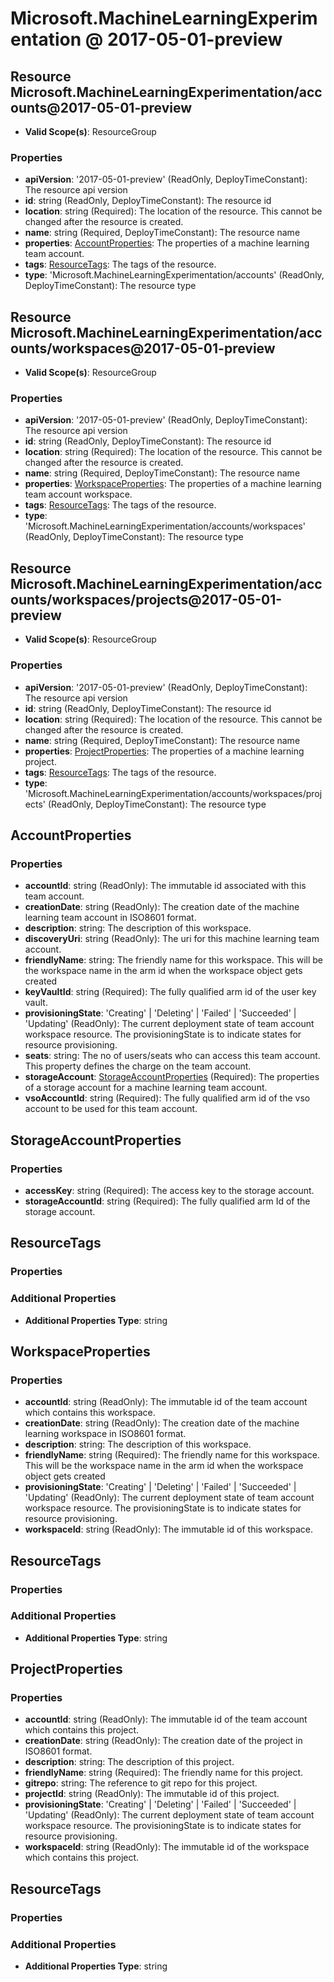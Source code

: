 # Microsoft.MachineLearningExperimentation @ 2017-05-01-preview

## Resource Microsoft.MachineLearningExperimentation/accounts@2017-05-01-preview
* **Valid Scope(s)**: ResourceGroup
### Properties
* **apiVersion**: '2017-05-01-preview' (ReadOnly, DeployTimeConstant): The resource api version
* **id**: string (ReadOnly, DeployTimeConstant): The resource id
* **location**: string (Required): The location of the resource. This cannot be changed after the resource is created.
* **name**: string (Required, DeployTimeConstant): The resource name
* **properties**: [AccountProperties](#accountproperties): The properties of a machine learning team account.
* **tags**: [ResourceTags](#resourcetags): The tags of the resource.
* **type**: 'Microsoft.MachineLearningExperimentation/accounts' (ReadOnly, DeployTimeConstant): The resource type

## Resource Microsoft.MachineLearningExperimentation/accounts/workspaces@2017-05-01-preview
* **Valid Scope(s)**: ResourceGroup
### Properties
* **apiVersion**: '2017-05-01-preview' (ReadOnly, DeployTimeConstant): The resource api version
* **id**: string (ReadOnly, DeployTimeConstant): The resource id
* **location**: string (Required): The location of the resource. This cannot be changed after the resource is created.
* **name**: string (Required, DeployTimeConstant): The resource name
* **properties**: [WorkspaceProperties](#workspaceproperties): The properties of a machine learning team account workspace.
* **tags**: [ResourceTags](#resourcetags): The tags of the resource.
* **type**: 'Microsoft.MachineLearningExperimentation/accounts/workspaces' (ReadOnly, DeployTimeConstant): The resource type

## Resource Microsoft.MachineLearningExperimentation/accounts/workspaces/projects@2017-05-01-preview
* **Valid Scope(s)**: ResourceGroup
### Properties
* **apiVersion**: '2017-05-01-preview' (ReadOnly, DeployTimeConstant): The resource api version
* **id**: string (ReadOnly, DeployTimeConstant): The resource id
* **location**: string (Required): The location of the resource. This cannot be changed after the resource is created.
* **name**: string (Required, DeployTimeConstant): The resource name
* **properties**: [ProjectProperties](#projectproperties): The properties of a machine learning project.
* **tags**: [ResourceTags](#resourcetags): The tags of the resource.
* **type**: 'Microsoft.MachineLearningExperimentation/accounts/workspaces/projects' (ReadOnly, DeployTimeConstant): The resource type

## AccountProperties
### Properties
* **accountId**: string (ReadOnly): The immutable id associated with this team account.
* **creationDate**: string (ReadOnly): The creation date of the machine learning team account in ISO8601 format.
* **description**: string: The description of this workspace.
* **discoveryUri**: string (ReadOnly): The uri for this machine learning team account.
* **friendlyName**: string: The friendly name for this workspace. This will be the workspace name in the arm id when the workspace object gets created
* **keyVaultId**: string (Required): The fully qualified arm id of the user key vault.
* **provisioningState**: 'Creating' | 'Deleting' | 'Failed' | 'Succeeded' | 'Updating' (ReadOnly): The current deployment state of team account workspace resource. The provisioningState is to indicate states for resource provisioning.
* **seats**: string: The no of users/seats who can access this team account. This property defines the charge on the team account.
* **storageAccount**: [StorageAccountProperties](#storageaccountproperties) (Required): The properties of a storage account for a machine learning team account.
* **vsoAccountId**: string (Required): The fully qualified arm id of the vso account to be used for this team account.

## StorageAccountProperties
### Properties
* **accessKey**: string (Required): The access key to the storage account.
* **storageAccountId**: string (Required): The fully qualified arm Id of the storage account.

## ResourceTags
### Properties
### Additional Properties
* **Additional Properties Type**: string

## WorkspaceProperties
### Properties
* **accountId**: string (ReadOnly): The immutable id of the team account which contains this workspace.
* **creationDate**: string (ReadOnly): The creation date of the machine learning workspace in ISO8601 format.
* **description**: string: The description of this workspace.
* **friendlyName**: string (Required): The friendly name for this workspace. This will be the workspace name in the arm id when the workspace object gets created
* **provisioningState**: 'Creating' | 'Deleting' | 'Failed' | 'Succeeded' | 'Updating' (ReadOnly): The current deployment state of team account workspace resource. The provisioningState is to indicate states for resource provisioning.
* **workspaceId**: string (ReadOnly): The immutable id of this workspace.

## ResourceTags
### Properties
### Additional Properties
* **Additional Properties Type**: string

## ProjectProperties
### Properties
* **accountId**: string (ReadOnly): The immutable id of the team account which contains this project.
* **creationDate**: string (ReadOnly): The creation date of the project in ISO8601 format.
* **description**: string: The description of this project.
* **friendlyName**: string (Required): The friendly name for this project.
* **gitrepo**: string: The reference to git repo for this project.
* **projectId**: string (ReadOnly): The immutable id of this project.
* **provisioningState**: 'Creating' | 'Deleting' | 'Failed' | 'Succeeded' | 'Updating' (ReadOnly): The current deployment state of team account workspace resource. The provisioningState is to indicate states for resource provisioning.
* **workspaceId**: string (ReadOnly): The immutable id of the workspace which contains this project.

## ResourceTags
### Properties
### Additional Properties
* **Additional Properties Type**: string

